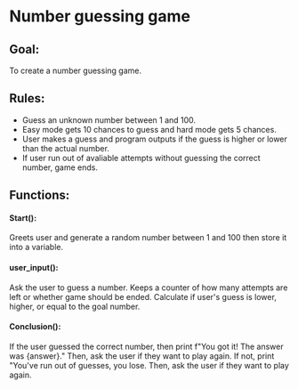 # Number guessing game

## Goal:

To create a number guessing game.

## Rules:
* Guess an unknown number between 1 and 100.
* Easy mode gets 10 chances to guess and hard mode gets 5 chances.
* User makes a guess and program outputs if the guess is higher or lower than the actual number.
* If user run out of avaliable attempts without guessing the correct number, game ends.


## Functions:

#### Start():
Greets user and generate a random number between 1 and 100 then store it into a variable.

#### user_input():
Ask the user to guess a number. Keeps a counter of how many attempts are left or whether game should be ended. Calculate if user's guess is lower, higher, or equal to the goal number.

#### Conclusion():
If the user guessed the correct number, then print f"You got it! The answer was {answer}." Then, ask the user if they want to play again.
If not, print "You've run out of guesses, you lose. Then, ask the user if they want to play again.

